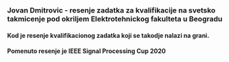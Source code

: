 ### Jovan Dmitrovic - resenje zadatka za kvalifikacije na svetsko takmicenje pod okriljem Elektrotehnickog fakulteta u Beogradu
#### Kod je resenje kvalifikacionog zadatka koji se takodje nalazi na grani. 
#### Pomenuto resenje je IEEE Signal Processing Cup 2020

